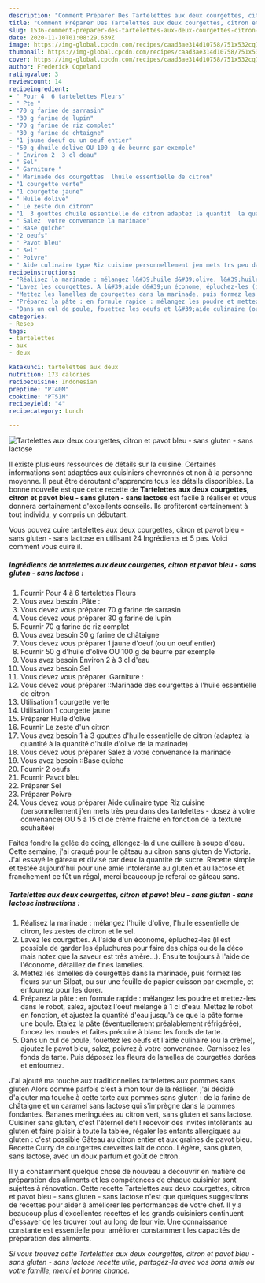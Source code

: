 ```yaml
---
description: "Comment Préparer Des Tartelettes aux deux courgettes, citron et pavot bleu - sans gluten - sans lactose"
title: "Comment Préparer Des Tartelettes aux deux courgettes, citron et pavot bleu - sans gluten - sans lactose"
slug: 1536-comment-preparer-des-tartelettes-aux-deux-courgettes-citron-et-pavot-bleu-sans-gluten-sans-lactose
date: 2020-11-10T01:08:29.639Z
image: https://img-global.cpcdn.com/recipes/caad3ae314d10758/751x532cq70/tartelettes-aux-deux-courgettes-citron-et-pavot-bleu-sans-gluten-sans-lactose-photo-principale-de-la-recette.jpg
thumbnail: https://img-global.cpcdn.com/recipes/caad3ae314d10758/751x532cq70/tartelettes-aux-deux-courgettes-citron-et-pavot-bleu-sans-gluten-sans-lactose-photo-principale-de-la-recette.jpg
cover: https://img-global.cpcdn.com/recipes/caad3ae314d10758/751x532cq70/tartelettes-aux-deux-courgettes-citron-et-pavot-bleu-sans-gluten-sans-lactose-photo-principale-de-la-recette.jpg
author: Frederick Copeland
ratingvalue: 3
reviewcount: 14
recipeingredient:
- " Pour 4  6 tartelettes Fleurs"
- " Pte "
- "70 g farine de sarrasin"
- "30 g farine de lupin"
- "70 g farine de riz complet"
- "30 g farine de chtaigne"
- "1 jaune doeuf ou un oeuf entier"
- "50 g dhuile dolive OU 100 g de beurre par exemple"
- " Environ 2  3 cl deau"
- " Sel"
- " Garniture "
- " Marinade des courgettes  lhuile essentielle de citron"
- "1 courgette verte"
- "1 courgette jaune"
- " Huile dolive"
- " Le zeste dun citron"
- "1  3 gouttes dhuile essentielle de citron adaptez la quantit  la quantit dhuile dolive de la marinade"
- " Salez  votre convenance la marinade"
- " Base quiche"
- "2 oeufs"
- " Pavot bleu"
- " Sel"
- " Poivre"
- " Aide culinaire type Riz cuisine personnellement jen mets trs peu dans des tartelettes  dosez  votre convenance OU 5  15 cl de crme frache en fonction de la texture souhaite"
recipeinstructions:
- "Réalisez la marinade : mélangez l&#39;huile d&#39;olive, l&#39;huile essentielle de citron, les zestes de citron et le sel."
- "Lavez les courgettes. A l&#39;aide d&#39;un économe, épluchez-les (il est possible de garder les épluchures pour faire des chips ou de la déco mais notez que la saveur est très amère...). Ensuite toujours à l&#39;aide de l&#39;économe, détaillez de fines lamelles."
- "Mettez les lamelles de courgettes dans la marinade, puis formez les fleurs sur un Silpat, ou sur une feuille de papier cuisson par exemple, et enfournez pour les dorer."
- "Préparez la pâte : en formule rapide : mélangez les poudre et mettez-les dans le robot, salez, ajoutez l&#39;oeuf mélangé à 1 cl d&#39;eau. Mettez le robot en fonction, et ajustez la quantité d&#39;eau jusqu&#39;à ce que la pâte forme une boule. Etalez la pâte (éventuellement préalablement réfrigérée), foncez les moules et faites précuire à blanc les fonds de tarte."
- "Dans un cul de poule, fouettez les oeufs et l&#39;aide culinaire (ou la crème), ajoutez le pavot bleu, salez, poivrez à votre convenance. Garnissez les fonds de tarte. Puis déposez les fleurs de lamelles de courgettes dorées et enfournez."
categories:
- Resep
tags:
- tartelettes
- aux
- deux

katakunci: tartelettes aux deux 
nutrition: 173 calories
recipecuisine: Indonesian
preptime: "PT40M"
cooktime: "PT51M"
recipeyield: "4"
recipecategory: Lunch

---
```



![Tartelettes aux deux courgettes, citron et pavot bleu - sans gluten - sans lactose](https://img-global.cpcdn.com/recipes/caad3ae314d10758/751x532cq70/tartelettes-aux-deux-courgettes-citron-et-pavot-bleu-sans-gluten-sans-lactose-photo-principale-de-la-recette.jpg)

Il existe plusieurs ressources de détails sur la cuisine. Certaines informations sont adaptées aux cuisiniers chevronnés et non à la personne moyenne. Il peut être déroutant d'apprendre tous les détails disponibles. La bonne nouvelle est que cette recette de <strong> Tartelettes aux deux courgettes, citron et pavot bleu - sans gluten - sans lactose </strong> est facile à réaliser et vous donnera certainement d'excellents conseils. Ils profiteront certainement à tout individu, y compris un débutant.

<!--inarticleads1-->

Vous pouvez cuire tartelettes aux deux courgettes, citron et pavot bleu - sans gluten - sans lactose en utilisant 24 Ingrédients et 5 pas. Voici comment vous cuire il.

##### Ingrédients de tartelettes aux deux courgettes, citron et pavot bleu - sans gluten - sans lactose :

1. Fournir  Pour 4 à 6 tartelettes Fleurs
1. Vous avez besoin  .Pâte :
1. Vous devez vous préparer 70 g farine de sarrasin
1. Vous devez vous préparer 30 g farine de lupin
1. Fournir 70 g farine de riz complet
1. Vous avez besoin 30 g farine de châtaigne
1. Vous devez vous préparer 1 jaune d&#39;oeuf (ou un oeuf entier)
1. Fournir 50 g d&#39;huile d&#39;olive OU 100 g de beurre par exemple
1. Vous avez besoin  Environ 2 à 3 cl d&#39;eau
1. Vous avez besoin  Sel
1. Vous devez vous préparer  .Garniture :
1. Vous devez vous préparer  ::Marinade des courgettes à l&#39;huile essentielle de citron
1. Utilisation 1 courgette verte
1. Utilisation 1 courgette jaune
1. Préparer  Huile d&#39;olive
1. Fournir  Le zeste d&#39;un citron
1. Vous avez besoin 1 à 3 gouttes d&#39;huile essentielle de citron (adaptez la quantité à la quantité d&#39;huile d&#39;olive de la marinade)
1. Vous devez vous préparer  Salez à votre convenance la marinade
1. Vous avez besoin  ::Base quiche
1. Fournir 2 oeufs
1. Fournir  Pavot bleu
1. Préparer  Sel
1. Préparer  Poivre
1. Vous devez vous préparer  Aide culinaire type Riz cuisine (personnellement j&#39;en mets très peu dans des tartelettes - dosez à votre convenance) OU 5 à 15 cl de crème fraîche en fonction de la texture souhaitée)


Faites fondre la gelée de coing, allongez-la d&#39;une cuillère à soupe d&#39;eau. Cette semaine, j&#39;ai craqué pour le gâteau au citron sans gluten de Victoria. J&#39;ai essayé le gâteau et divisé par deux la quantité de sucre. Recette simple et testée aujourd&#39;hui pour une amie intolérante au gluten et au lactose et franchement ce fût un régal, merci beaucoup je referai ce gâteau sans. 

<!--inarticleads2-->

##### Tartelettes aux deux courgettes, citron et pavot bleu - sans gluten - sans lactose instructions :

1. Réalisez la marinade : mélangez l&#39;huile d&#39;olive, l&#39;huile essentielle de citron, les zestes de citron et le sel.
1. Lavez les courgettes. A l&#39;aide d&#39;un économe, épluchez-les (il est possible de garder les épluchures pour faire des chips ou de la déco mais notez que la saveur est très amère...). Ensuite toujours à l&#39;aide de l&#39;économe, détaillez de fines lamelles.
1. Mettez les lamelles de courgettes dans la marinade, puis formez les fleurs sur un Silpat, ou sur une feuille de papier cuisson par exemple, et enfournez pour les dorer.
1. Préparez la pâte : en formule rapide : mélangez les poudre et mettez-les dans le robot, salez, ajoutez l&#39;oeuf mélangé à 1 cl d&#39;eau. Mettez le robot en fonction, et ajustez la quantité d&#39;eau jusqu&#39;à ce que la pâte forme une boule. Etalez la pâte (éventuellement préalablement réfrigérée), foncez les moules et faites précuire à blanc les fonds de tarte.
1. Dans un cul de poule, fouettez les oeufs et l&#39;aide culinaire (ou la crème), ajoutez le pavot bleu, salez, poivrez à votre convenance. Garnissez les fonds de tarte. Puis déposez les fleurs de lamelles de courgettes dorées et enfournez.


J&#39;ai ajouté ma touche aux traditionnelles tartelettes aux pommes sans gluten Alors comme parfois c&#39;est à mon tour de la réaliser, j&#39;ai décidé d&#39;ajouter ma touche à cette tarte aux pommes sans gluten : de la farine de châtaigne et un caramel sans lactose qui s&#39;imprègne dans la pommes fondantes. Bananes meringuées au citron vert, sans gluten et sans lactose. Cuisiner sans gluten, c&#39;est l&#39;éternel défi ! recevoir des invités intolérants au gluten et faire plaisir à toute la tablée, régaler les enfants allergiques au gluten : c&#39;est possible Gâteau au citron entier et aux graines de pavot bleu. Recette Curry de courgettes crevettes lait de coco. Légère, sans gluten, sans lactose, avec un doux parfum et goût de citron. 

<!--inarticleads1-->

<p>
Il y a constamment quelque chose de nouveau à découvrir en matière de préparation des aliments et les compétences de chaque cuisinier sont sujettes à rénovation. Cette recette Tartelettes aux deux courgettes, citron et pavot bleu - sans gluten - sans lactose n'est que quelques suggestions de recettes pour aider à améliorer les performances de votre chef. Il y a beaucoup plus d'excellentes recettes et les grands cuisiniers continuent d'essayer de les trouver tout au long de leur vie. Une connaissance constante est essentielle pour améliorer constamment les capacités de préparation des aliments.
</p>

<p>
<i>Si vous trouvez cette Tartelettes aux deux courgettes, citron et pavot bleu - sans gluten - sans lactose recette utile, partagez-la avec vos bons amis ou votre famille, merci et bonne chance.</i>
</p>
